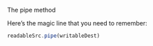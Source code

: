 The pipe method

Here’s the magic line that you need to remember:
```js
readableSrc.pipe(writableDest)
```